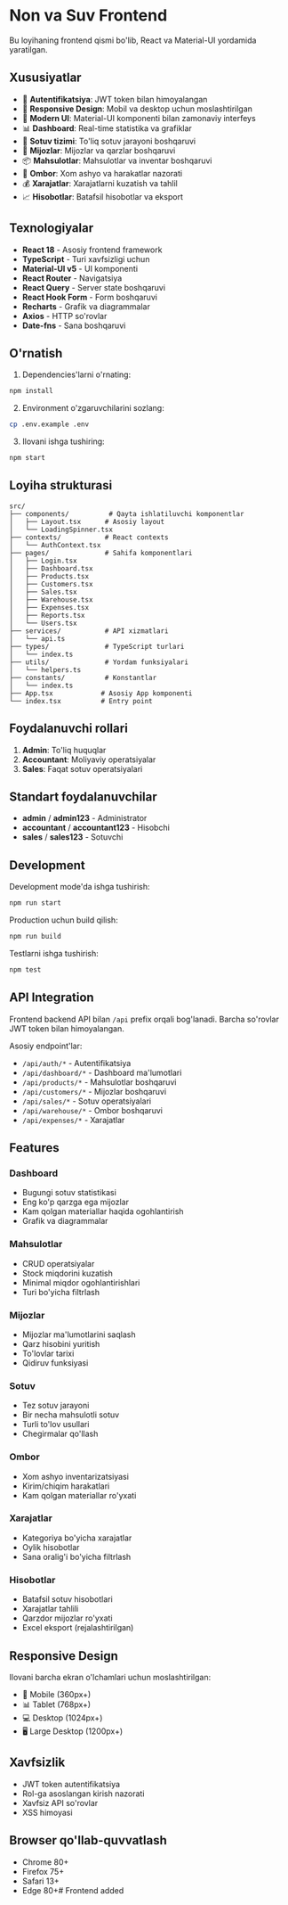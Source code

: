 # Non va Suv Frontend

Bu loyihaning frontend qismi bo'lib, React va Material-UI yordamida yaratilgan.

## Xususiyatlar

- 🔐 **Autentifikatsiya**: JWT token bilan himoyalangan
- 📱 **Responsive Design**: Mobil va desktop uchun moslashtirilgan
- 🎨 **Modern UI**: Material-UI komponenti bilan zamonaviy interfeys
- 📊 **Dashboard**: Real-time statistika va grafiklar
- 🛒 **Sotuv tizimi**: To'liq sotuv jarayoni boshqaruvi
- 👥 **Mijozlar**: Mijozlar va qarzlar boshqaruvi
- 📦 **Mahsulotlar**: Mahsulotlar va inventar boshqaruvi
- 🏪 **Ombor**: Xom ashyo va harakatlar nazorati
- 💰 **Xarajatlar**: Xarajatlarni kuzatish va tahlil
- 📈 **Hisobotlar**: Batafsil hisobotlar va eksport

## Texnologiyalar

- **React 18** - Asosiy frontend framework
- **TypeScript** - Turi xavfsizligi uchun
- **Material-UI v5** - UI komponenti
- **React Router** - Navigatsiya
- **React Query** - Server state boshqaruvi
- **React Hook Form** - Form boshqaruvi
- **Recharts** - Grafik va diagrammalar
- **Axios** - HTTP so'rovlar
- **Date-fns** - Sana boshqaruvi

## O'rnatish

1. Dependencies'larni o'rnating:
```bash
npm install
```

2. Environment o'zgaruvchilarini sozlang:
```bash
cp .env.example .env
```

3. Ilovani ishga tushiring:
```bash
npm start
```

## Loyiha strukturasi

```
src/
├── components/          # Qayta ishlatiluvchi komponentlar
│   ├── Layout.tsx      # Asosiy layout
│   └── LoadingSpinner.tsx
├── contexts/           # React contexts
│   └── AuthContext.tsx
├── pages/              # Sahifa komponentlari
│   ├── Login.tsx
│   ├── Dashboard.tsx
│   ├── Products.tsx
│   ├── Customers.tsx
│   ├── Sales.tsx
│   ├── Warehouse.tsx
│   ├── Expenses.tsx
│   ├── Reports.tsx
│   └── Users.tsx
├── services/           # API xizmatlari
│   └── api.ts
├── types/              # TypeScript turlari
│   └── index.ts
├── utils/              # Yordam funksiyalari
│   └── helpers.ts
├── constants/          # Konstantlar
│   └── index.ts
├── App.tsx            # Asosiy App komponenti
└── index.tsx          # Entry point
```

## Foydalanuvchi rollari

1. **Admin**: To'liq huquqlar
2. **Accountant**: Moliyaviy operatsiyalar
3. **Sales**: Faqat sotuv operatsiyalari

## Standart foydalanuvchilar

- **admin** / **admin123** - Administrator
- **accountant** / **accountant123** - Hisobchi  
- **sales** / **sales123** - Sotuvchi

## Development

Development mode'da ishga tushirish:
```bash
npm run start
```

Production uchun build qilish:
```bash
npm run build
```

Testlarni ishga tushirish:
```bash
npm test
```

## API Integration

Frontend backend API bilan `/api` prefix orqali bog'lanadi. Barcha so'rovlar JWT token bilan himoyalangan.

Asosiy endpoint'lar:
- `/api/auth/*` - Autentifikatsiya
- `/api/dashboard/*` - Dashboard ma'lumotlari  
- `/api/products/*` - Mahsulotlar boshqaruvi
- `/api/customers/*` - Mijozlar boshqaruvi
- `/api/sales/*` - Sotuv operatsiyalari
- `/api/warehouse/*` - Ombor boshqaruvi
- `/api/expenses/*` - Xarajatlar

## Features

### Dashboard
- Bugungi sotuv statistikasi
- Eng ko'p qarzga ega mijozlar
- Kam qolgan materiallar haqida ogohlantirish
- Grafik va diagrammalar

### Mahsulotlar
- CRUD operatsiyalar
- Stock miqdorini kuzatish
- Minimal miqdor ogohlantirishlari
- Turi bo'yicha filtrlash

### Mijozlar  
- Mijozlar ma'lumotlarini saqlash
- Qarz hisobini yuritish
- To'lovlar tarixi
- Qidiruv funksiyasi

### Sotuv
- Tez sotuv jarayoni
- Bir necha mahsulotli sotuv
- Turli to'lov usullari
- Chegirmalar qo'llash

### Ombor
- Xom ashyo inventarizatsiyasi
- Kirim/chiqim harakatlari
- Kam qolgan materiallar ro'yxati

### Xarajatlar
- Kategoriya bo'yicha xarajatlar
- Oylik hisobotlar
- Sana oralig'i bo'yicha filtrlash

### Hisobotlar
- Batafsil sotuv hisobotlari
- Xarajatlar tahlili
- Qarzdor mijozlar ro'yxati
- Excel eksport (rejalashtirilgan)

## Responsive Design

Ilovani barcha ekran o'lchamlari uchun moslashtirilgan:
- 📱 Mobile (360px+)
- 📊 Tablet (768px+) 
- 💻 Desktop (1024px+)
- 🖥️ Large Desktop (1200px+)

## Xavfsizlik

- JWT token autentifikatsiya
- Rol-ga asoslangan kirish nazorati
- Xavfsiz API so'rovlar
- XSS himoyasi

## Browser qo'llab-quvvatlash

- Chrome 80+
- Firefox 75+
- Safari 13+
- Edge 80+# Frontend added
